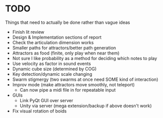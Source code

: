 # TODO

Things that need to actually be done rather than vague ideas

* Finish lit review
* Design & Implementation sections of report
* Check the articulation dimension works
* Smaller paths for attractors/better path generation
* Attractors as food (finite, only play when near them)
* Not sure I like probability as a method for deciding which notes to play
* Use velocity as factor in sound events
* Dynamic cube size (determined by COG)
* Key detection/dynamic scale changing
* Swarm stigmergy (two swarms at once need SOME kind of interaction)
* Improv mode (make attractors move smoothly, not teleport)
	* Can now pipe a midi file in for repeatable input
* GUIs
	* Link PyQt GUI over server
	* Unity via server (mega extension/backup if above doesn't work)
* Fix visual rotation of boids